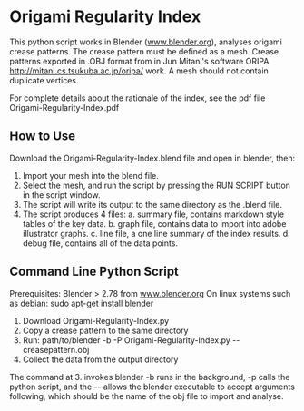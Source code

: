 # Origami Regularity Index

This python script works in Blender (www.blender.org), analyses origami crease patterns. The crease pattern must be defined as a mesh. Crease patterns exported in .OBJ format from in Jun Mitani's software ORIPA http://mitani.cs.tsukuba.ac.jp/oripa/ work. A mesh should not contain duplicate vertices.

For complete details about the rationale of the index, see the pdf file Origami-Regularity-Index.pdf

## How to Use

Download the Origami-Regularity-Index.blend file and open in blender, then:

1. Import your mesh into the blend file.
2. Select the mesh, and run the script by pressing the RUN SCRIPT button in the script window. 
3. The script will write its output to the same directory as the .blend file. 
4. The script produces 4 files:
	 a. summary file, contains markdown style tables of the key data.
	 b. graph file, contains data to import into adobe illustrator graphs.
	 c. line file, a one line summary of the index results.
	 d. debug file, contains all of the data points.


## Command Line Python Script

Prerequisites: Blender > 2.78 from www.blender.org
On linux systems such as debian: sudo apt-get install blender

1. Download Origami-Regularity-Index.py
2. Copy a crease pattern to the same directory
3. Run: path/to/blender -b -P Origami-Regularity-Index.py -- creasepattern.obj
4. Collect the data from the output directory 

The command at 3. invokes blender -b runs in the background, -p calls the python script, and the -- allows the blender executable to accept arguments following, which should be the name of the obj file to import and analyse.
